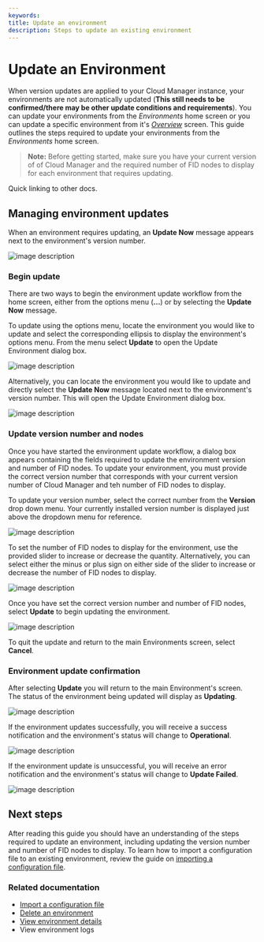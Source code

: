 ```yaml
---
keywords:
title: Update an environment
description: Steps to update an existing environment
---
```

# Update an Environment

When version updates are applied to your Cloud Manager instance, your environments are not automatically updated (**This still needs to be confirmed/there may be other update conditions and requirements**). You can update your environments from the *Environments* home screen or you can update a specific environment from it's [*Overview*](../environment-details/environment-details-ui.md) screen. This guide outlines the steps required to update your environments from the *Environments* home screen. 

> **Note:** Before getting started, make sure you have your current version of of Cloud Manager and the required number of FID nodes to display for each environment that requires updating.

Quick linking to other docs.

## Managing environment updates

When an environment requires updating, an **Update Now** message appears next to the environment's version number.

![image description](environments/environment-overview/images/update-now-notification.png)

### Begin update

There are two ways to begin the environment update workflow from the home screen, either from the options menu (**...**) or by selecting the **Update Now** message.

To update using the options menu, locate the environment you would like to update and select the corresponding ellipsis to display the environment's options menu. From the menu select **Update** to open the Update Environment dialog box.

![image description](environments/environment-overview/images/update-options-menu.png)

Alternatively, you can locate the environment you would like to update and directly select the **Update Now** message located next to the environment's version number. This will open the Update Environment dialog box.

![image description](environments/environment-overview/images/update-select-updatenow.png)

### Update version number and nodes

Once you have started the environment update workflow, a dialog box appears containing the fields required to update the environment version and number of FID nodes. To update your environment, you must provide the correct version number that corresponds with your current version number of Cloud Manager and teh number of FID nodes to display.

To update your version number, select the correct number from the **Version** drop down menu. Your currently installed version number is displayed just above the dropdown menu for reference.

![image description](environments/environment-overview/images/update-select-version.png)

To set the number of FID nodes to display for the environment, use the provided slider to increase or decrease the quantity. Alternatively, you can select either the minus or plus sign on either side of the slider to increase or decrease the number of FID nodes to display.

![image description](environments/environment-overview/images/update-node-slider.png)

Once you have set the correct version number and number of FID nodes, select **Update** to begin updating the environment.

![image description](environments/environment-overview/images/update-env-button.png)

To quit the update and return to the main Environments screen, select **Cancel**.

### Environment update confirmation

After selecting **Update** you will return to the main Environment's screen. The status of the environment being updated will display as **Updating**.

![image description](environments/environment-overview/images/update-updating-status.png)

If the environment updates successfully, you will receive a success notification and the environment's status will change to **Operational**.

![image description](environments/environment-overview/images/update-successful.png)

If the environment update is unsuccessful, you will receive an error notification and the environment's status will change to **Update Failed**.

![image description](environments/environment-overview/images/update-failed.png)

## Next steps

After reading this guide you should have an understanding of the steps required to update an environment, including updating the version number and number of FID nodes to display. To learn how to import a configuration file to an existing environment, review the guide on [importing a configuration file](import-configuration-file.md).

### Related documentation

- [Import a configuration file](import-configuration-file.md)
- [Delete an environment](delete-an-environment.md)
- [View environment details](../environment-details/environment-details-ui.md)
- View environment logs

